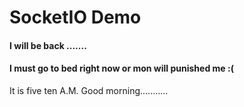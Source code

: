 # SocketIO  Demo

#### I will be back .......
#### I must go to bed right now or mon will punished me :(
It is five ten A.M. Good morning...........